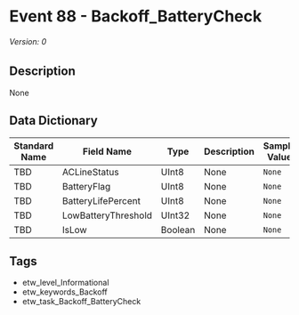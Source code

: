 # Event 88 - Backoff_BatteryCheck
###### Version: 0

## Description
None

## Data Dictionary
|Standard Name|Field Name|Type|Description|Sample Value|
|---|---|---|---|---|
|TBD|ACLineStatus|UInt8|None|`None`|
|TBD|BatteryFlag|UInt8|None|`None`|
|TBD|BatteryLifePercent|UInt8|None|`None`|
|TBD|LowBatteryThreshold|UInt32|None|`None`|
|TBD|IsLow|Boolean|None|`None`|

## Tags
* etw_level_Informational
* etw_keywords_Backoff
* etw_task_Backoff_BatteryCheck